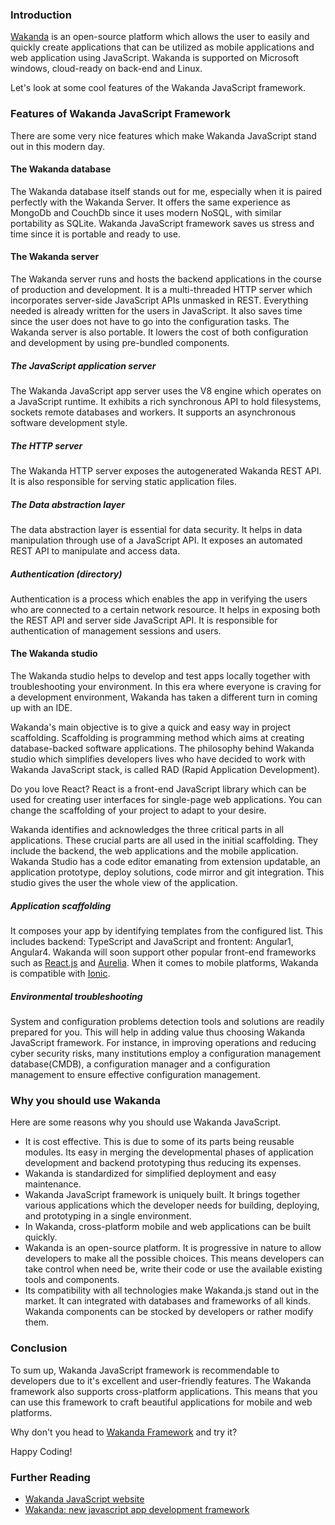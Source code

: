 ### Introduction
[Wakanda](https://wakanda.github.io/) is an open-source platform which allows the user to easily and quickly create applications that can be utilized as mobile applications and web application using JavaScript. Wakanda is supported on Microsoft windows, cloud-ready on back-end and Linux. 

Let's look at some cool features of the Wakanda JavaScript framework.

### Features of Wakanda JavaScript Framework 
There are some very nice features which make Wakanda JavaScript stand out in this modern day. 

#### The Wakanda database
The Wakanda database itself stands out for me, especially when it is paired perfectly with the Wakanda Server. It offers the same experience as MongoDb and CouchDb since it uses modern NoSQL, with similar portability as SQLite. Wakanda JavaScript framework saves us stress and time since it is portable and ready to use. 

#### The Wakanda server
The Wakanda server runs and hosts the backend applications in the course of production and development. It is a multi-threaded HTTP server which incorporates server-side JavaScript APIs unmasked in REST. Everything needed is already written for the users in JavaScript. It also saves time since the user does not have to go into the configuration tasks. The Wakanda server is also portable. It lowers the cost of both configuration and development by using pre-bundled components.

##### The JavaScript application server
The Wakanda JavaScript app server uses the V8 engine which operates on a JavaScript runtime. It exhibits a rich synchronous API to hold filesystems, sockets remote databases and workers. It supports an asynchronous software development style.

##### The HTTP server
The Wakanda HTTP server exposes the autogenerated Wakanda REST API. It is also responsible for serving static application files.

##### The Data abstraction layer
The data abstraction layer is essential for data security. It helps in data manipulation through use of a JavaScript API. It exposes an automated REST API to manipulate and access data.

##### Authentication (directory)
Authentication is a process which enables the app in verifying the users who are connected to a certain network resource. It helps in exposing both the REST API and server side JavaScript API. It is responsible for authentication of management sessions and users.

#### The Wakanda studio
The Wakanda studio helps to develop and test apps locally together with troubleshooting your environment. In this era where everyone is craving for a development environment, Wakanda has taken a different turn in coming up with an IDE. 

Wakanda's main objective is to give a quick and easy way in project scaffolding. Scaffolding is programming method which aims at creating database-backed software applications. The philosophy behind Wakanda studio which simplifies developers lives who have decided to work with Wakanda JavaScript stack, is called RAD (Rapid Application Development).

Do you love React? React is a front-end JavaScript library which can be used for creating user interfaces for single-page web applications. You can change the scaffolding of your project to adapt to your desire. 

Wakanda identifies and acknowledges the three critical parts in all applications. These crucial parts are all used in the initial scaffolding. They include the backend, the web applications and the mobile application. Wakanda Studio has a code editor emanating from extension updatable, an application prototype, deploy solutions, code mirror and git integration. This studio gives the user the whole view of the application.

##### Application scaffolding
It composes your app by identifying templates from the configured list. This includes backend: TypeScript and JavaScript and frontent: Angular1, Angular4. Wakanda will soon support other popular front-end frameworks such as [React.js](https://reactjs.org/) and [Aurelia](https://aurelia.io/). When it comes to mobile platforms, Wakanda is compatible with [Ionic](https://reactjs.org/).

##### Environmental troubleshooting
System and configuration problems detection tools and solutions are readily prepared for you. This will help in adding value thus choosing Wakanda JavaScript framework. For instance, in improving operations and reducing cyber security risks, many institutions employ a configuration management database(CMDB), a configuration manager and a configuration management to ensure effective configuration management.

### Why you should use Wakanda
Here are some reasons why you should use Wakanda JavaScript.
- It is cost effective. This is due to some of its parts being reusable modules. Its easy in merging the developmental phases of application development and backend prototyping thus reducing its expenses.
- Wakanda is standardized for simplified deployment and easy maintenance.
- Wakanda JavaScript framework is uniquely built. It brings together various applications which the developer needs for building, deploying, and prototyping in a single environment.
- In Wakanda, cross-platform mobile and web applications can be built quickly.
- Wakanda is an open-source platform. It is  progressive in nature to allow developers to make all the possible choices. This means developers can take control when need be, write their code or use the available existing tools and components.
- Its compatibility with all technologies make Wakanda.js stand out in the market. It can integrated with databases and frameworks of all kinds. Wakanda components can be stocked by developers or rather modify them. 

### Conclusion
To sum up, Wakanda JavaScript framework is recommendable to developers due to it's excellent and user-friendly features. The Wakanda framework also supports cross-platform applications. This means that you can use this framework to craft beautiful applications for mobile and web platforms.  

Why don't you head to [Wakanda Framework](https://wakanda.github.io/) and try it?

Happy Coding!

### Further Reading
- [Wakanda JavaScript website](https://wakanda.github.io/)
- [Wakanda: new javascript app development framework](http://blog.jonathanargentiero.com/wakanda-new-javascript-app-development-framework/)

